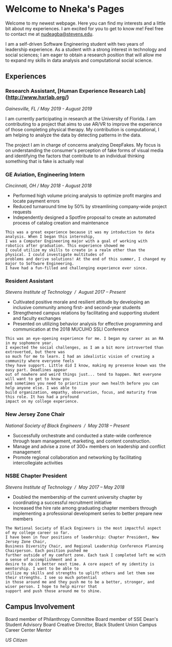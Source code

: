 # Welcome to Nneka's Pages

Welcome to my newest webpage. Here you can find my interests and a little bit about my experiences. I am excited for you to get to know me! Feel free to contact me at nudeagba@stevens.edu.

I am a self-driven Software Engineering student with two years of leadership experience. As a student with a strong interest in technology and social sciences; I am eager to obtain a research position that will allow me to expand my skills in data analysis and computational social science.

## Experiences

### Research Assistant, [Human Experience Research Lab] (http://www.hxrlab.org/)
_Gainesville, FL / May 2019 - August 2019_

I am currently participating in research at the University of Florida. I am contributing to a project that aims to use AR/VR to improve the experience of those completing physical therapy. My contribution is computational, I am helping to analyze the data by detecting patterns in the data. 

The project I am in charge of concerns analyzing DeepFakes. My focus is on understanding the consumer's perception of fake forms of visual media and identifying the factors that contribute to an individual thinking something that is fake is actually real

### GE Aviation, Engineering Intern
_Cincinnati, OH / May 2018 - August 2018_
- Performed high volume pricing analysis to optimize profit margins and locate payment errors
- Reduced turnaround time by 50% by streamlining company-wide project requests 
- Independently designed a Spotfire proposal to create an automated process of catalog creation and maintenance

```
This was a great experience because it was my intoduction to data analysis. When I began this internship, 
I was a Computer Engineering major with a goal of working with robotics after graduation. This experience showed me 
I could utilize my skills to create in a realm other than the physical. I could investigate multitudes of 
problems and derive solutions! At the end of this summer, I changed my major to Software Engineering. 
I have had a fun-filled and challenging experience ever since.
```

### Resident Assistant 
_Stevens Institute of Technology  /  August 2017 – Present_
-  Cultivated positive morale and resilient attitude by developing an inclusive community among first- and second-year students
- Strengthened campus relations by facilitating and supporting student and faculty exchanges
- Presented on utilizing behavior analysis for effective programming and communication at the 2018 MUCUHO SSLI Conference

```
This was an eye-opening experience for me. I began my career as an RA in my sophomore year. 
I expected the social challenges, as I am a bit more introverted than extroverted, but there was 
so much for me to learn. I had an idealistic vision of creating a community where everyone feels 
they have support. Little did I know, making my presense known was the easy part. Deadlines appear 
out of nowhere and weird things just... tend to happen. Not everyone will want to get to know you 
and sometimes you need to prioritize your own health before you can help anyone else. I was able to 
build organization, empathy, observation, focus, and maturity from this role. It has had a profound 
impact on my college experience.
```

### New Jersey Zone Chair
_National Society of Black Engineers  /  May 2018 – Present_
- Successfully orchestrate and conducted a state-wide conference through team management, marketing, and content construction.
- Manage and advise a zone of 300+ members on leadership and conflict management 
- Promote regional collaboration and networking by facilitating intercollegiate activities

### NSBE Chapter President 
_Stevens Institute of Technology  /  May 2017 – May 2018_
- Doubled the membership of the current university chapter by coordinating a successful recruitment initiative 
-  Increased the hire rate among graduating chapter members through implementing a professional development series to better prepare new members

```
The National Society of Black Engineers is the most impactful aspect of my college career so far. 
I have been in four positions of leadership: Chapter President, New Jersey Zone Chair, 
Business Diversity Chair, and Regional Leadership Conference Planning Chairperson. Each position pushed me 
further outside of my comfort zone. Each task I completed left me with a sense of accomplishment and a 
desire to do it better next time. A core aspect of my identity is mentorship. I want to be able to 
utilize my skills and strengths to uplift others and let them see their strengths. I see so much potential 
in those around me and they push me to be a better, stronger, and wiser person. I hope to help mirror that 
support and push those around me to shine.
```

## Campus Involvement

Board member of Philanthropy Committee 
Board member of SSE Dean's Student Advisory Board 
Creative Director, Black Student Union 
Campus Career Center Mentor

_US Citizen_
